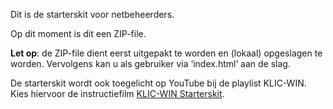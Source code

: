 Dit is de starterskit voor netbeheerders.

Op dit moment is dit een ZIP-file.

**Let op**: de ZIP-file dient eerst uitgepakt te worden en (lokaal) opgeslagen te worden. Vervolgens kan u als gebruiker via ‘index.html’ aan de slag.

De starterskit wordt ook toegelicht op YouTube bij de playlist KLIC-WIN. Kies hiervoor de instructiefilm [KLIC-WIN Starterskit](https://www.youtube.com/playlist?list=PLjqTA_a5iutV8WREFQAIiP9gQQISgH5ye).
